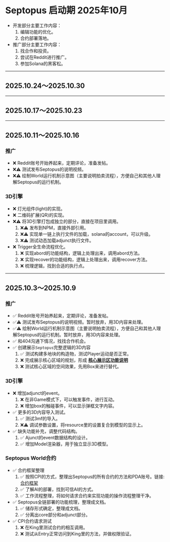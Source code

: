 # Septopus 启动期 2025年10月

* 开发部分主要工作内容：
    1. 编辑功能的优化。
    2. 合约部署落地。
* 推广部分主要工作内容：
    1. 找合作和投资。
    2. 尝试在Reddit进行推广。
    3. 参加Solana的黑客松。

------------------------------------------------------

## 2025.10.24～2025.10.30

------------------------------------------------------

## 2025.10.17～2025.10.23

------------------------------------------------------

## 2025.10.11～2025.10.16

### 推广

* ❌ Reddit账号开始养起来，定期评论，准备发帖。
* ❌⚠️ 测试发布Septopus的说明视频。
* ❌⚠️ 绘制World运行机制示意图（主要说明拍卖流程），方便自己和其他人理解Septopus的运行机制。

### 3D引擎

* ❌ 灯光组件(light)的实现。
* ❌ 二维码扩展(QR)的实现。
* ❌⚠️ 将3D引擎打包成独立的部分，直接在项目里调用。
    1. ❌⚠️ 发布到NPM，直接外部引用。
    2. ❌⚠️ 实现单一链上执行文件的加载，solana的account，可以升级。
    3. ❌⚠️ 测试动态加载adjunct执行文件。
* ❌ Trigger全生命流程优化。
    1. ❌ 实现abord的功能结构，逻辑上处理出来，调用abord方法。
    2. ❌ 实现recover的功能结构，逻辑上处理出来，调用recover方法。
    3. ❌ 梳理逻辑，找到合适的执行点。

------------------------------------------------------

## 2025.10.3～2025.10.9

### 推广

* ✅ Reddit账号开始养起来，定期评论，准备发帖。
* ✅⚠️ 测试发布Septopus的说明视频。暂时放弃，用3D内容来处理。
* ✅⚠️ 绘制World运行机制示意图（主要说明拍卖流程），方便自己和其他人理解Septopus的运行机制。暂时放弃，用3D内容来处理。
* ✅ 和404沟通下情况，找找合作机会。
* ✅ 创建展示`Septopus`完整逻辑的3D内容
    1. ✅ 测试构建多地块的构造物，测试Player运动是否正常。  
    2. ❌ 完成展示核心区域的规划，形成 **[核心展示区功能说明](./marketing/function_area.md)**
    3. ❌ 测试核心区域的空间效果，先用Box来进行替代。
  
### 3D引擎

* ❌ 增加adjunct的event。
    1. ❌ 在非Game模式下，可以触发事件，进行互动。
    2. ❌ 增加box的触碰事件，可以显示弹框文字内容。
* ✅ 更多的3D内容导入测试。
    1. ✅ 测试3mf的导入。
    2. ❌⚠️ 调试参数设置，将resource里的设置复合到模型的显示上。
* ✅ 缺失功能补充，调整代码结构。
    1. ✅ Ajunct的event数据结构的设计。
    2. ✅ 增加Model渲染器，用于独立显示3D模型。

### Septopus World合约

* ✅ 合约框架整理
    1. ✅ 按照CPI的方式，整理出Septopus的所有合约的方法和PDA账号。链接:[合约框架](./structure.md)
    2. ✅ 了解AI的部署，找到可信AI的方式。
    3. ✅ 工作流程整理，将如何请求合约来实现功能的操作流程整理干净。
* ✅ Septopus全链部署的功能梳理，整理成文档。
    1. ✅ 储存形式确定，整理成文档。
    2. ✅ 分离出core部分和adjunct部分。
* ✅ CPI合约请求测试
    1. ❌ 在King里测试合约的相互调用。
    2. ❌ 测试从Entry正常访问到King里的方法，并做权限验证。